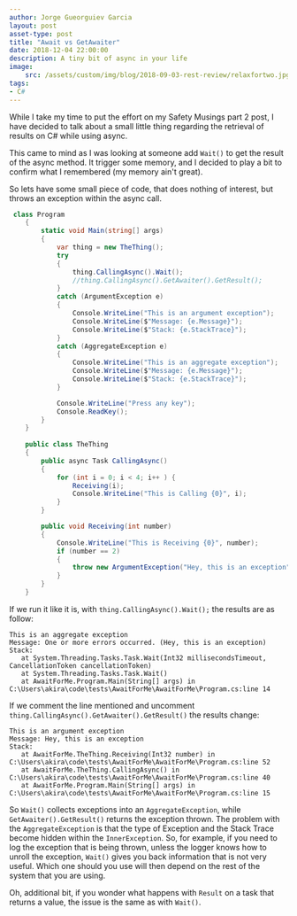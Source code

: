 ```yaml
---
author: Jorge Gueorguiev Garcia
layout: post
asset-type: post
title: "Await vs GetAwaiter"
date: 2018-12-04 22:00:00
description: A tiny bit of async in your life
image: 
    src: /assets/custom/img/blog/2018-09-03-rest-review/relaxfortwo.jpg
tags: 
- C#
---
```


While I take my time to put the effort on my Safety Musings part 2 post, I have decided to talk about a small little thing regarding the retrieval of results on C# while using async.

This came to mind as I was looking at someone add `Wait()` to get the result of the async method. It trigger some memory, and I decided to play a bit to confirm what I remembered (my memory ain't great).

So lets have some small piece of code, that does nothing of interest, but throws an exception within the async call.

```C#
 class Program
    {
        static void Main(string[] args)
        {
            var thing = new TheThing();
            try
            {
                thing.CallingAsync().Wait();
                //thing.CallingAsync().GetAwaiter().GetResult();
            }
            catch (ArgumentException e)
            {
                Console.WriteLine("This is an argument exception");
                Console.WriteLine($"Message: {e.Message}");
                Console.WriteLine($"Stack: {e.StackTrace}");
            }
            catch (AggregateException e)
            {
                Console.WriteLine("This is an aggregate exception");
                Console.WriteLine($"Message: {e.Message}");
                Console.WriteLine($"Stack: {e.StackTrace}");
            }

            Console.WriteLine("Press any key");
            Console.ReadKey();
        }
    }
    
    public class TheThing
    {
        public async Task CallingAsync()
        {
            for (int i = 0; i < 4; i++ ) {
                Receiving(i);
                Console.WriteLine("This is Calling {0}", i);
            }
        }

        public void Receiving(int number)
        {
            Console.WriteLine("This is Receiving {0}", number);
            if (number == 2)
            {
                throw new ArgumentException("Hey, this is an exception");
            }
        }
    }
```

If we run it like it is, with `thing.CallingAsync().Wait();` the results are as follow:

```
This is an aggregate exception
Message: One or more errors occurred. (Hey, this is an exception)
Stack:    
   at System.Threading.Tasks.Task.Wait(Int32 millisecondsTimeout, CancellationToken cancellationToken)
   at System.Threading.Tasks.Task.Wait()
   at AwaitForMe.Program.Main(String[] args) in C:\Users\akira\code\tests\AwaitForMe\AwaitForMe\Program.cs:line 14
```

If we comment the line mentioned and uncomment `thing.CallingAsync().GetAwaiter().GetResult()` the results change:

```
This is an argument exception
Message: Hey, this is an exception
Stack:   
   at AwaitForMe.TheThing.Receiving(Int32 number) in C:\Users\akira\code\tests\AwaitForMe\AwaitForMe\Program.cs:line 52
   at AwaitForMe.TheThing.CallingAsync() in C:\Users\akira\code\tests\AwaitForMe\AwaitForMe\Program.cs:line 40
   at AwaitForMe.Program.Main(String[] args) in C:\Users\akira\code\tests\AwaitForMe\AwaitForMe\Program.cs:line 15
```


So `Wait()` collects exceptions into an `AggregateException`, while `GetAwaiter().GetResult()` returns the exception thrown. The problem with the `AggregateException` is that the type of Exception and the Stack Trace become hidden within the `InnerException`. So, for example, if you need to log the exception that is being thrown, unless the logger knows how to unroll the exception, `Wait()` gives you back information that is not very useful. Which one should you use will then depend on the rest of the system that you are using.

Oh, additional bit, if you wonder what happens with `Result` on a task that returns a value, the issue is the same as with `Wait()`.
